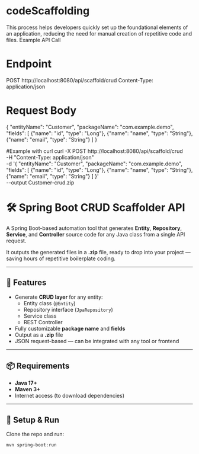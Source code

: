 # codeScaffolding
 This process helps developers quickly set up the foundational elements of an application, reducing the need for manual creation of repetitive code and files.
 Example API Call

# Endpoint 
POST http://localhost:8080/api/scaffold/crud
Content-Type: application/json

# Request Body

{
  "entityName": "Customer",
  "packageName": "com.example.demo",
  "fields": [
    {"name": "id", "type": "Long"},
    {"name": "name", "type": "String"},
    {"name": "email", "type": "String"}
  ]
}

#Example with curl
curl -X POST http://localhost:8080/api/scaffold/crud \
     -H "Content-Type: application/json" \
     -d '{
           "entityName": "Customer",
           "packageName": "com.example.demo",
           "fields": [
             {"name": "id", "type": "Long"},
             {"name": "name", "type": "String"},
             {"name": "email", "type": "String"}
           ]
         }' \
     --output Customer-crud.zip


 # 🛠 Spring Boot CRUD Scaffolder API

A Spring Boot-based automation tool that generates **Entity**, **Repository**, **Service**, and **Controller** source code for any Java class from a single API request.

It outputs the generated files in a **.zip** file, ready to drop into your project — saving hours of repetitive boilerplate coding.

---

## 🚀 Features
- Generate **CRUD layer** for any entity:
  - Entity class (`@Entity`)
  - Repository interface (`JpaRepository`)
  - Service class
  - REST Controller
- Fully customizable **package name** and **fields**
- Output as a **.zip** file
- JSON request-based — can be integrated with any tool or frontend

---

## 📦 Requirements
- **Java 17+**
- **Maven 3+**
- Internet access (to download dependencies)

---

## 🔧 Setup & Run
Clone the repo and run:
```bash
mvn spring-boot:run

